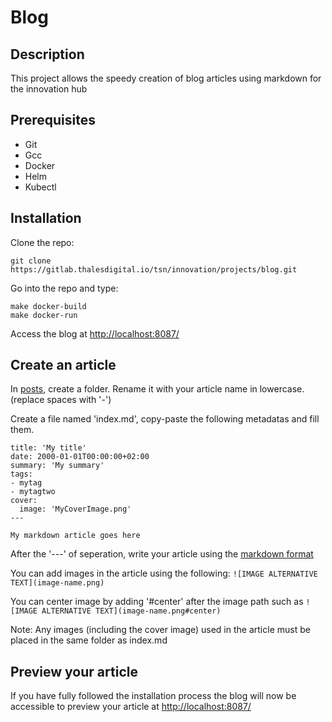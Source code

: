 
# Blog

## Description

This project allows the speedy creation of blog articles using markdown for the innovation hub

## Prerequisites

- Git
- Gcc
- Docker
- Helm
- Kubectl

## Installation

Clone the repo:
```
git clone https://gitlab.thalesdigital.io/tsn/innovation/projects/blog.git
```

Go into the repo and type:
```
make docker-build
make docker-run
```

Access the blog at [http://localhost:8087/](http://localhost:8087/)

## Create an article

In [posts](./content/posts), create a folder. Rename it with your article name in lowercase. (replace spaces with '-')

Create a file named 'index.md', copy-paste the following metadatas and fill them.

```
title: 'My title'
date: 2000-01-01T00:00:00+02:00
summary: 'My summary'
tags:
- mytag
- mytagtwo
cover:
  image: 'MyCoverImage.png'
---

My markdown article goes here
```

After the '---' of seperation, write your article using the [markdown format](https://www.markdownguide.org/basic-syntax/)



You can add images in the article using the following: ``` ![IMAGE ALTERNATIVE TEXT](image-name.png) ```

You can center image by adding '#center' after the image path such as ``` ![IMAGE ALTERNATIVE TEXT](image-name.png#center) ```

Note: Any images (including the cover image) used in the article must be placed in the same folder as index.md

## Preview your article

If you have fully followed the installation process the blog will now be accessible to preview your article at [http://localhost:8087/](http://localhost:8087/)
